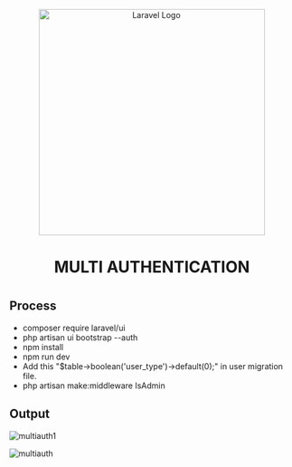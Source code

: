 <p align="center"><a href="https://laravel.com" target="_blank"><img src="https://raw.githubusercontent.com/laravel/art/master/logo-lockup/5%20SVG/2%20CMYK/1%20Full%20Color/laravel-logolockup-cmyk-red.svg" width="400" alt="Laravel Logo"></a></p>

## <h1 align="center">MULTI AUTHENTICATION<h1>

## Process
- composer require laravel/ui 
- php artisan ui bootstrap --auth 
- npm install
- npm run dev
- Add this "$table->boolean('user_type')->default(0);" in user migration file.
- php artisan make:middleware IsAdmin
    
    
## Output
    
    
![multiauth1](https://user-images.githubusercontent.com/80118217/195988928-fa1b0442-4168-49a4-840e-b87df6b8af0b.JPG)
    
    
![multiauth](https://user-images.githubusercontent.com/80118217/195988930-f270ca69-773e-4f98-9f67-7c87a556133f.JPG)
